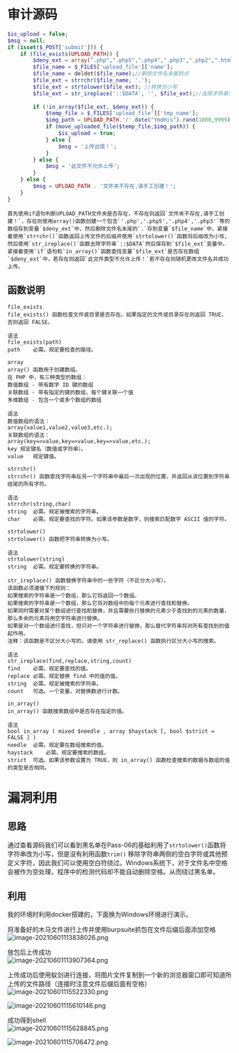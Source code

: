 
# 审计源码
```php
$is_upload = false;
$msg = null;
if (isset($_POST['submit'])) {
    if (file_exists(UPLOAD_PATH)) {
        $deny_ext = array(".php",".php5",".php4",".php3",".php2",".html",".htm",".phtml",".pht",".pHp",".pHp5",".pHp4",".pHp3",".pHp2",".Html",".Htm",".pHtml",".jsp",".jspa",".jspx",".jsw",".jsv",".jspf",".jtml",".jSp",".jSpx",".jSpa",".jSw",".jSv",".jSpf",".jHtml",".asp",".aspx",".asa",".asax",".ascx",".ashx",".asmx",".cer",".aSp",".aSpx",".aSa",".aSax",".aScx",".aShx",".aSmx",".cEr",".sWf",".swf",".htaccess",".ini");
        $file_name = $_FILES['upload_file']['name'];
        $file_name = deldot($file_name);//删除文件名末尾的点
        $file_ext = strrchr($file_name, '.');
        $file_ext = strtolower($file_ext); //转换为小写
        $file_ext = str_ireplace('::$DATA', '', $file_ext);//去除字符串::$DATA
        
        if (!in_array($file_ext, $deny_ext)) {
            $temp_file = $_FILES['upload_file']['tmp_name'];
            $img_path = UPLOAD_PATH.'/'.date("YmdHis").rand(1000,9999).$file_ext;
            if (move_uploaded_file($temp_file,$img_path)) {
                $is_upload = true;
            } else {
                $msg = '上传出错！';
            }
        } else {
            $msg = '此文件不允许上传';
        }
    } else {
        $msg = UPLOAD_PATH . '文件夹不存在,请手工创建！';
    }
}
```

	首先使用if语句判断UPLOAD_PATH文件夹是否存在，不存在则返回`文件夹不存在,请手工创建！`，存在则使用array()函数创建一个包含`'.php','.php5','.php4','.php3'`等的数组存到变量`$deny_ext`中，然后删除文件名末尾的`.`存到变量`$file_name`中，紧接着使用`strrchr()`函数返回上传文件的后缀并使用`strtolower()`函数将后缀改为小写，然后使用`str_ireplace()`函数去除字符串`::$DATA`然后保存到`$file_ext`变量中。紧接着使用`if`语句和`in_array()`函数查找变量`$file_ext`是否存在数组`$deny_ext`中，若存在则返回`此文件类型不允许上传！`若不存在则随机更改文件名并成功上传。


## 函数说明
```
file_exists
file_exists() 函数检查文件或目录是否存在。如果指定的文件或目录存在则返回 TRUE，否则返回 FALSE。

语法
file_exists(path)
path	必需。规定要检查的路径。
```

```
array
array() 函数用于创建数组。
在 PHP 中，有三种类型的数组：
数值数组 - 带有数字 ID 键的数组
关联数组 - 带有指定的键的数组，每个键关联一个值
多维数组 - 包含一个或多个数组的数组

语法
数值数组的语法：
array(value1,value2,value3,etc.);
关联数组的语法：
array(key=>value,key=>value,key=>value,etc.);
key	规定键名（数值或字符串）。
value	规定键值。
```

```
strrchr()
strrchr() 函数查找字符串在另一个字符串中最后一次出现的位置，并返回从该位置到字符串结尾的所有字符。

语法
strrchr(string,char)
string	必需。规定被搜索的字符串。
char	必需。规定要查找的字符。如果该参数是数字，则搜索匹配数字 ASCII 值的字符。
```

```
strtolower()
strtolower() 函数把字符串转换为小写。

语法
strtolower(string)
string	必需。规定要转换的字符串。
```

```
str_ireplace() 函数替换字符串中的一些字符（不区分大小写）。
该函数必须遵循下列规则：
如果搜索的字符串是一个数组，那么它将返回一个数组。
如果搜索的字符串是一个数组，那么它将对数组中的每个元素进行查找和替换。
如果同时需要对某个数组进行查找和替换，并且需要执行替换的元素少于查找到的元素的数量，那么多余的元素将用空字符串进行替换。
如果是对一个数组进行查找，但只对一个字符串进行替换，那么替代字符串将对所有查找到的值起作用。
注释：该函数是不区分大小写的。请使用 str_replace() 函数执行区分大小写的搜索。

语法
str_ireplace(find,replace,string,count)
find	必需。规定要查找的值。
replace	必需。规定替换 find 中的值的值。
string	必需。规定被搜索的字符串。
count	可选。一个变量，对替换数进行计数。
```

```
in_array()
in_array() 函数搜索数组中是否存在指定的值。

语法
bool in_array ( mixed $needle , array $haystack [, bool $strict = FALSE ] )
needle	必需。规定要在数组搜索的值。
haystack	必需。规定要搜索的数组。
strict	可选。如果该参数设置为 TRUE，则 in_array() 函数检查搜索的数据与数组的值的类型是否相同。
```


# 漏洞利用

## 思路
通过查看源码我们可以看到黑名单在Pass-06的基础利用了`strtolower()`函数将字符串改为小写，但是没有利用函数`trim()` 移除字符串两侧的空白字符或其他预定义字符，因此我们可以使用空白符绕过。Windows系统下，对于文件名中空格会被作为空处理，程序中的检测代码却不能自动删除空格。从而绕过黑名单。


## 利用
我的环境时利用docker搭建的，下面换为Windows环境进行演示。

将准备好的木马文件进行上传并使用burpsuite抓包在文件后缀后面添加空格<br />![image-20210601113838026.png](./assets/1656469038438-3380f5ea-d3ab-4e65-bfcf-d850c364ef9b.png)

放包后上传成功<br />![image-20210601113907364.png](./assets/1656469042561-8f679c60-dd07-4c94-b989-7bacd70b15cb.png)

上传成功后使用蚁剑进行连接，将图片文件复制到一个新的浏览器窗口即可知道所上传的文件路径（连接时注意文件后缀后面有空格）<br />![image-20210601115522330.png](./assets/1656469046794-849e3d1f-b617-4d50-8520-29a024673e3a.png)

![image-20210601115610146.png](./assets/1656469050257-2f8cdcd9-2ab6-4c32-9c74-dd7b3324a6a0.png)

成功得到shell<br />![image-20210601115628845.png](./assets/1656469053978-48b77a74-cb59-4212-9dbb-51cca5c76c05.png)

![image-20210601115706472.png](./assets/1656469057561-a1f1a8a2-8bb6-4132-9b9f-3c314e612f44.png)
